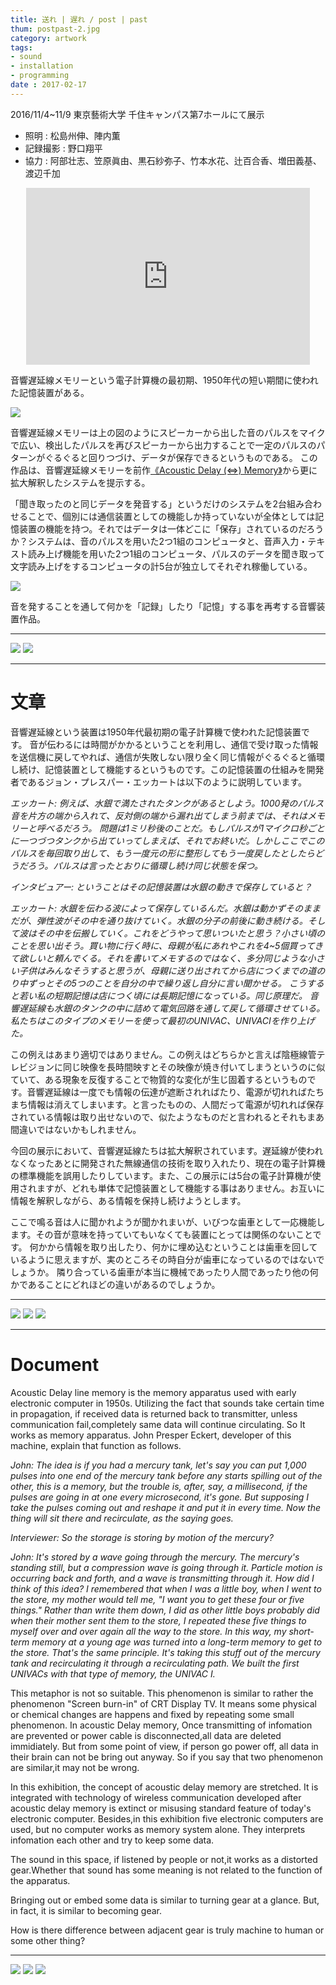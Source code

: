 ```yaml
---
title: 送れ | 遅れ / post | past
thum: postpast-2.jpg
category: artwork
tags:
- sound
- installation
- programming
date : 2017-02-17
---
```


2016/11/4~11/9 東京藝術大学 千住キャンパス第7ホールにて展示

- 照明 : 松島州伸、陣内薫- 記録撮影 : 野口翔平
- 協力 : 阿部壮志、笠原眞由、黒石紗弥子、竹本水花、辻百合香、増田義基、渡辺千加


<div style="position:relative;width:90%;height: 0;
padding: 0 0 56.25%;overflow: hidden; margin:10px auto;">

<iframe src="https://player.vimeo.com/video/202359453?color=ffffff" style="position:absolute;left:0;top:0; width:100%; height:100%;" frameborder="0" webkitallowfullscreen mozallowfullscreen allowfullscreen></iframe>
</div>


音響遅延線メモリーという電子計算機の最初期、1950年代の短い期間に使われた記憶装置がある。

![](adm_setsumei.svg)

音響遅延線メモリーは上の図のようにスピーカーから出した音のパルスをマイクで広い、検出したパルスを再びスピーカーから出力することで一定のパルスのパターンがぐるぐると回りつづけ、データが保存できるというものである。
 この作品は、音響遅延線メモリーを前作[《Acoustic Delay (⇔) Memory》](/works/acoustic-delay-memory)から更に拡大解釈したシステムを提示する。

「聞き取ったのと同じデータを発音する」というだけのシステムを2台組み合わせることで、個別には通信装置としての機能しか持っていないが全体としては記憶装置の機能を持つ。それではデータは一体どこに「保存」されているのだろうか？システムは、音のパルスを用いた2つ1組のコンピュータと、音声入力・テキスト読み上げ機能を用いた2つ1組のコンピュータ、パルスのデータを聞き取って文字読み上げをするコンピュータの計5台が独立してそれぞれ稼働している。

![](adm2_setsumei.svg)

音を発することを通して何かを「記録」したり「記憶」する事を再考する音響装置作品。

---

![](postpast-1.jpg)
![](postpast-3.jpg)

---

# 文章

音響遅延線という装置は1950年代最初期の電子計算機で使われた記憶装置です。音が伝わるには時間がかかるということを利用し、通信で受け取った情報を送信機に戻してやれば、通信が失敗しない限り全く同じ情報がぐるぐると循環し続け、記憶装置として機能するというものです。この記憶装置の仕組みを開発者であるジョン・プレスパー・エッカートは以下のように説明しています。

*エッカート: 例えば、水銀で満たされたタンクがあるとしよう。1000発のパルス音を片方の端から入れて、反対側の端から漏れ出てしまう前までは、それはメモリーと呼べるだろう。
問題は1ミリ秒後のことだ。もしパルスが1マイクロ秒ごとに一つづつタンクから出ていってしまえば、それでお終いだ。しかしここでこのパルスを毎回取り出して、もう一度元の形に整形してもう一度戻したとしたらどうだろう。パルスは言ったとおりに循環し続け同じ状態を保つ。*

*インタビュアー: ということはその記憶装置は水銀の動きで保存していると？*

*エッカート: 水銀を伝わる波によって保存しているんだ。水銀は動かずそのままだが、弾性波がその中を通り抜けていく。水銀の分子の前後に動き続ける。そして波はその中を伝搬していく。これをどうやって思いついたと思う？小さい頃のことを思い出そう。買い物に行く時に、母親が私にあれやこれを4~5個買ってきて欲しいと頼んでくる。それを書いてメモするのではなく、多分同じような小さい子供はみんなそうすると思うが、母親に送り出されてから店につくまでの道のり中ずっとその5つのことを自分の中で繰り返し自分に言い聞かせる。
こうすると若い私の短期記憶は店につく頃には長期記憶になっている。同じ原理だ。
音響遅延線も水銀のタンクの中に詰めて電気回路を通して戻して循環させている。私たちはこのタイプのメモリーを使って最初のUNIVAC、UNIVACⅠを作り上げた。*この例えはあまり適切ではありません。この例えはどちらかと言えば陰極線管テレビジョンに同じ映像を長時間映すとその映像が焼き付いてしまうというのに似ていて、ある現象を反復することで物質的な変化が生じ固着するというものです。音響遅延線は一度でも情報の伝達が遮断されればたり、電源が切れればたちまち情報は消えてしまいます。と言ったものの、人間だって電源が切れれば保存されている情報は取り出せないので、似たようなものだと言われるとそれもまあ間違いではないかもしれません。今回の展示において、音響遅延線たちは拡大解釈されています。遅延線が使われなくなったあとに開発された無線通信の技術を取り入れたり、現在の電子計算機の標準機能を誤用したりしています。また、この展示には5台の電子計算機が使用されますが、どれも単体で記憶装置として機能する事はありません。お互いに情報を解釈しながら、ある情報を保持し続けようとします。ここで鳴る音は人に聞かれようが聞かれまいが、いびつな歯車として一応機能します。その音が意味を持っていてもいなくても装置にとっては関係のないことです。何かから情報を取り出したり、何かに埋め込むということは歯車を回しているように思えますが、実のところその時自分が歯車になっているのではないでしょうか。隣り合っている歯車が本当に機械であったり人間であったり他の何かであることにどれほどの違いがあるのでしょうか。


---

![](postpast-4.jpg)
![](postpast-5.jpg)
![](postpast-6.jpg)


---
# Document

Acoustic Delay line memory is the memory apparatus used with early electronic computer in 1950s.
Utilizing the fact that sounds take certain time in propagation, if received data is returned back to transmitter, unless communication fail,completely same data will continue circulating. So It works as memory apparatus. John Presper Eckert, developer of this machine, explain that function as follows.

*John: The idea is if you had a mercury tank, let's say you can put 1,000 pulses into one end of the mercury tank before any starts spilling out of the other, this is a memory, but the trouble is, after, say, a millisecond, if the pulses are going in at one every microsecond, it's gone. But supposing I take the pulses coming out and reshape it and put it in every time. Now the thing will sit there and recirculate, as the saying goes.**Interviewer: So the storage is storing by motion of the mercury?*
*John: It's stored by a wave going through the mercury. The mercury's standing still, but a compression wave is going through it. Particle motion is occurring back and forth, and a wave is transmitting through it. How did I think of this idea? I remembered that when I was a little boy, when I went to the store, my mother would tell me, "I want you to get these four or five things." Rather than write them down, I did as other little boys probably did when their mother sent them to the store, I repeated these five things to myself over and over again all the way to the store. In this way, my short-term memory at a young age was turned into a long-term memory to get to the store. That's the same principle. It's taking this stuff out of the mercury tank and recirculating it through a recirculating path. We built the first UNIVACs with that type of memory, the UNIVAC I.*
This metaphor is not so suitable. This phenomenon is similar to rather the phenomenon "Screen burn-in" of CRT Display TV. It means some physical or chemical changes are happens and fixed by repeating some small phenomenon. In acoustic Delay memory, Once transmitting of infomation are prevented or power cable is disconnected,all data are deleted immidiately. But from some point of view, if person go power off, all data in their brain can not be bring out anyway. So if you say that two phenomenon are similar,it may not be wrong.In this exhibition, the concept of acoustic delay memory are stretched. It is integrated with technology of wireless communication developed after acoustic delay memory is extinct or misusing standard feature of today's electronic computer.
Besides,in this exhibition five electronic computers are used, but no computer works as memory system alone. They interprets infomation each other and try to keep some data.
The sound in this space, if listened by people or not,it works as a distorted gear.Whether that sound has some meaning is not related to the function of the apparatus.

Bringing out or embed some data is similar to turning gear at a glance. But, in fact, it is similar to becoming gear.

How is there difference between adjacent gear is truly machine to human or some other thing?

---

![](postpast-7.jpg)
![](postpast-8.jpg)
![](postpast-9.jpg)
